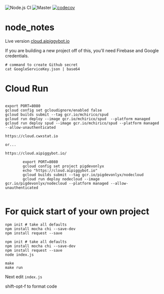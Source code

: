 ![Node.js CI](https://github.com/mchirico/node_notes/workflows/Node.js%20CI/badge.svg)
![Master](https://github.com/mchirico/node_notes/workflows/Master/badge.svg)
[![codecov](https://codecov.io/gh/mchirico/node_notes/branch/master/graph/badge.svg)](https://codecov.io/gh/mchirico/node_notes)
# node_notes

Live version [cloud.aipiggybot.io](https://cloud.aipiggybot.io/)

If you are building a new project off of this, you'll need Firebase and Google
credentials.  

```
# command to create Github secret
cat GoogleServiceKey.json | base64

```

# Cloud Run
```

export PORT=8080
gcloud config set gcloudignore/enabled false
gcloud builds submit --tag gcr.io/mchirico/spud
gcloud run deploy --image gcr.io/mchirico/spud  --platform managed
gcloud run deploy spud --image gcr.io/mchirico/spud --platform managed --allow-unauthenticated

https://cloud.cwxstat.io

or...

https://cloud.aipiggybot.io/

        export PORT=8080
        gcloud config set project pigdevonlyx
        echo "https://cloud.aipiggybot.io"
        gcloud builds submit --tag gcr.io/pigdevonlyx/nodecloud
        gcloud run deploy nodecloud --image gcr.io/pigdevonlyx/nodecloud --platform managed --allow-unauthenticated


```


# For quick start of your own project
```
npm init # take all defaults
npm install mocha chi --save-dev
npm install request --save

```


```
npm init # take all defaults
npm install mocha chi --save-dev
npm install request --save
node index.js

make 
make run
```

Next edit `index.js`

shift-opt-f to format code
